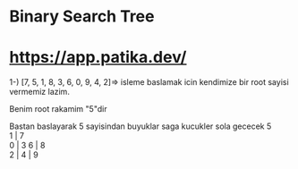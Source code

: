 <h1>Binary Search Tree</h1>
<h1> <a href="https://app.patika.dev/">https://app.patika.dev/</a> </h1>




1-) [7, 5, 1, 8, 3, 6, 0, 9, 4, 2]=> isleme baslamak icin kendimize bir root sayisi vermemiz lazim.

Benim root rakamim "5"dir

Bastan baslayarak 5 sayisindan buyuklar saga kucukler sola gececek
                                5                                         
                          1       |      7                                        
                       0  |   3        6 |  8          
                       2 |  4           |  9                                  
